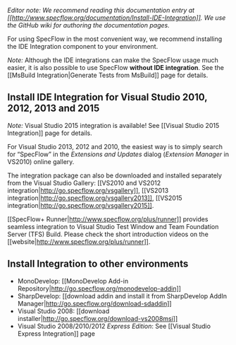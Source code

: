 _Editor note: We recommend reading this documentation entry at [[http://www.specflow.org/documentation/Install-IDE-Integration]]. We use the GitHub wiki for authoring the documentation pages._

For using SpecFlow in the most convenient way, we recommend installing the IDE Integration component to your environment.

_Note:_ Although the IDE integrations can make the SpecFlow usage much easier, it is also possible to use SpecFlow **without IDE integration**. See the [[MsBuild Integration|Generate Tests from MsBuild]] page for details. 

## Install IDE Integration for Visual Studio 2010, 2012, 2013 and 2015

_Note:_ Visual Studio 2015 integration is available! See [[Visual Studio 2015 Integration]] page for details.

For Visual Studio 2013, 2012 and 2010, the easiest way is to simply search for “SpecFlow” in the _Extensions and Updates_ dialog (_Extension Manager_ in VS2010) online gallery.

The integration package can also be downloaded and installed separately from the Visual Studio Gallery:
[[VS2010 and VS2012 integration|http://go.specflow.org/vsgallery]], [[VS2013 integration|http://go.specflow.org/vsgallery2013]], [[VS2015 integration|http://go.specflow.org/vsgallery2015]].

[[SpecFlow+ Runner|http://www.specflow.org/plus/runner]] provides seamless integration to Visual Studio Test Window and Team Foundation Server (TFS) Build. Please check the short introduction videos on the [[website|http://www.specflow.org/plus/runner]].

## Install Integration to other environments

* MonoDevelop: [[MonoDevelop Add-in Repository|http://go.specflow.org/monodevelop-addin]]
* SharpDevelop: [[download addin and install it from SharpDevelop AddIn Manager|http://go.specflow.org/download-sdaddin]]
* Visual Studio 2008: [[download installer|http://go.specflow.org/download-vs2008msi]]
* Visual Studio 2008/2010/2012 _Express Edition_: See [[Visual Studio Express Integration]] page
